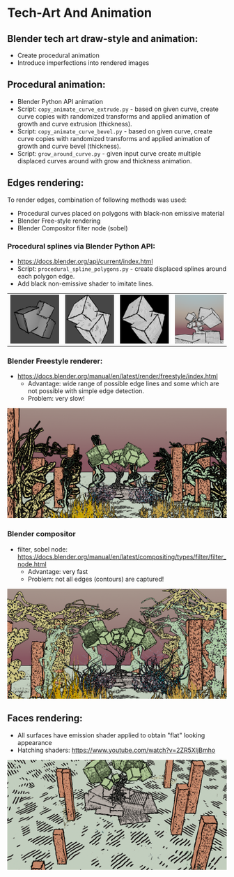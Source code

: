 # Tech-Art And Animation

## Blender tech art draw-style and animation:
* Create procedural animation
* Introduce imperfections into rendered images

## Procedural animation:
* Blender Python API animation
* Script: `copy_animate_curve_extrude.py` - based on given curve, create curve copies with randomized transforms and applied animation of growth and curve extrusion (thickness).
* Script: `copy_animate_curve_bevel.py` - based on given curve, create curve copies with randomized transforms and applied animation of growth and curve bevel (thickness).
* Script: `grow_around_curve.py` - given input curve create multiple displaced curves around with grow and thickness animation.

## Edges rendering:

To render edges, combination of following methods was used:
* Procedural curves placed on polygons with black-non emissive material
* Blender Free-style rendering
* Blender Compositor filter node (sobel)

### Procedural splines via Blender Python API: 
* https://docs.blender.org/api/current/index.html
* Script: `procedural_spline_polygons.py` - create displaced splines around each polygon edge.
* Add black non-emissive shader to imitate lines.

<table>
<tr>
  <td><img src="examples/example.png" width="360"></td>
  <td><img src="examples/example2.png" width="360"></td>
  <td><img src="examples/example3.png" width="360"></td>
  <td><img src="examples/example4.png" width="360"></td>
</tr>
</table>


### Blender Freestyle renderer: 
* https://docs.blender.org/manual/en/latest/render/freestyle/index.html
  * Advantage: wide range of possible edge lines and some which are not possible with simple edge detection.
  * Problem: very slow!

![](examples/example11.png)


### Blender compositor
* filter, sobel node: https://docs.blender.org/manual/en/latest/compositing/types/filter/filter_node.html
  * Advantage: very fast
  * Problem: not all edges (contours) are captured!

![](examples/example12.png)

## Faces rendering:
* All surfaces have emission shader applied to obtain "flat" looking appearance
* Hatching shaders: https://www.youtube.com/watch?v=2ZR5XIjBmho

![](examples/example13.png)